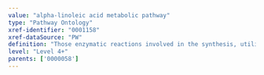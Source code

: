 ```yaml
---
value: "alpha-linoleic acid metabolic pathway"
type: "Pathway Ontology"
xref-identifier: "0001158"
xref-dataSource: "PW"
definition: "Those enzymatic reactions involved in the synthesis, utilization or degradation of alpha-linolenic acid - an unsaturated omega-3 fatty acid. Alpha-linolenic acid is an essential fatty acid that humans and other animals cannot synthesize and must obtain from diet."
level: "Level 4+"
parents: ['0000058']
---
```

